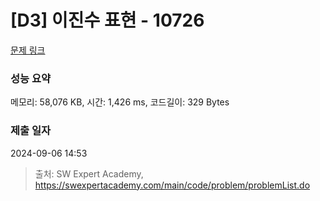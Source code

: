 # [D3] 이진수 표현 - 10726 

[문제 링크](https://swexpertacademy.com/main/code/problem/problemDetail.do?contestProbId=AXRSXf_a9qsDFAXS) 

### 성능 요약

메모리: 58,076 KB, 시간: 1,426 ms, 코드길이: 329 Bytes

### 제출 일자

2024-09-06 14:53



> 출처: SW Expert Academy, https://swexpertacademy.com/main/code/problem/problemList.do